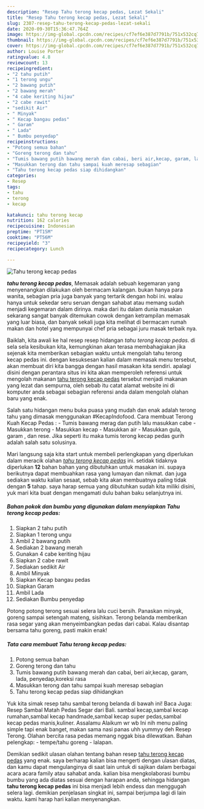 ```yaml
---
description: "Resep Tahu terong kecap pedas, Lezat Sekali"
title: "Resep Tahu terong kecap pedas, Lezat Sekali"
slug: 2307-resep-tahu-terong-kecap-pedas-lezat-sekali
date: 2020-09-30T15:36:47.764Z
image: https://img-global.cpcdn.com/recipes/cf7ef6e387d7791b/751x532cq70/tahu-terong-kecap-pedas-foto-resep-utama.jpg
thumbnail: https://img-global.cpcdn.com/recipes/cf7ef6e387d7791b/751x532cq70/tahu-terong-kecap-pedas-foto-resep-utama.jpg
cover: https://img-global.cpcdn.com/recipes/cf7ef6e387d7791b/751x532cq70/tahu-terong-kecap-pedas-foto-resep-utama.jpg
author: Louise Porter
ratingvalue: 4.8
reviewcount: 13
recipeingredient:
- "2 tahu putih"
- "1 terong ungu"
- "2 bawang putih"
- "2 bawang merah"
- "4 cabe keriting hijau"
- "2 cabe rawit"
- "sedikit Air"
- " Minyak"
- " Kecap bangau pedas"
- " Garam"
- " Lada"
- " Bumbu penyedap"
recipeinstructions:
- "Potong semua bahan"
- "Goreng terong dan tahu"
- "Tumis bawang putih bawang merah dan cabai, beri air,kecap, garam, lada, penyedap,koreksi rasa"
- "Masukkan terong dan tahu sampai kuah meresap sebagian"
- "Tahu terong kecap pedas siap dihidangkan"
categories:
- Resep
tags:
- tahu
- terong
- kecap

katakunci: tahu terong kecap 
nutrition: 162 calories
recipecuisine: Indonesian
preptime: "PT15M"
cooktime: "PT56M"
recipeyield: "3"
recipecategory: Lunch

---
```



![Tahu terong kecap pedas](https://img-global.cpcdn.com/recipes/cf7ef6e387d7791b/751x532cq70/tahu-terong-kecap-pedas-foto-resep-utama.jpg)

<b><i>tahu terong kecap pedas</i></b>, Memasak adalah sebuah kegemaran yang menyenangkan dilakukan oleh bermacam kalangan. bukan hanya para wanita, sebagian pria juga banyak yang tertarik dengan hobi ini. walau hanya untuk sekedar seru seruan dengan sahabat atau memang sudah menjadi kegemaran dalam dirinya. maka dari itu dalam dunia masakan sekarang sangat banyak ditemukan cowok dengan ketrampilan memasak yang luar biasa, dan banyak sekali juga kita melihat di bermacam rumah makan dan hotel yang mempunyai chef pria sebagai juru masak terbaik nya.

Baiklah, kita awali ke hal resep resep hidangan <i>tahu terong kecap pedas</i>. di sela sela kesibukan kita, kemungkinan akan terasa membahagiakan jika sejenak kita memberikan sebagian waktu untuk mengolah tahu terong kecap pedas ini. dengan kesuksesan kalian dalam memasak menu tersebut, akan membuat diri kita bangga dengan hasil masakan kita sendiri. apalagi disini dengan perantara situs ini kita akan memperoleh referensi untuk mengolah makanan <u>tahu terong kecap pedas</u> tersebut menjadi makanan yang lezat dan sempurna, oleh sebab itu catat alamat website ini di komputer anda sebagai sebagian referensi anda dalam mengolah olahan baru yang enak.

Salah satu hidangan menu buka puasa yang mudah dan enak adalah terong tahu yang dimasak menggunakan #KecapIndofood. Cara membuat Terong Kuah Kecap Pedas : - Tumis bawang merag dan putih lalu masukkan cabe - Masukkan terong - Masukkan kecap - Masukkan air - Masukkan gula, garam , dan rese. Jika seperti itu maka tumis terong kecap pedas gurih adalah salah satu solusinya.


Mari langsung saja kita start untuk membeli perlengkapan yang diperlukan dalam meracik olahan <u><i>tahu terong kecap pedas</i></u> ini. setidak tidaknya diperlukan <b>12</b> bahan bahan yang dibutuhkan untuk masakan ini. supaya berikutnya dapat membuahkan rasa yang lumayan dan nikmat. dan juga sediakan waktu kalian sesaat, sebab kita akan membuatnya paling tidak dengan <b>5</b> tahap. saya harap semua yang dibutuhkan sudah kita miliki disini, yuk mari kita buat dengan mengamati dulu bahan baku selanjutnya ini.

<!--inarticleads1-->

##### Bahan pokok dan bumbu yang digunakan dalam menyiapkan Tahu terong kecap pedas:

1. Siapkan 2 tahu putih
1. Siapkan 1 terong ungu
1. Ambil 2 bawang putih
1. Sediakan 2 bawang merah
1. Gunakan 4 cabe keriting hijau
1. Siapkan 2 cabe rawit
1. Sediakan sedikit Air
1. Ambil  Minyak
1. Siapkan  Kecap bangau pedas
1. Siapkan  Garam
1. Ambil  Lada
1. Sediakan  Bumbu penyedap


Potong potong terong sesuai selera lalu cuci bersih. Panaskan minyak, goreng sampai setengah mateng, sisihkan. Terong belanda memberikan rasa segar yang akan menyeimbangkan pedas dari cabai. Kalau disantap bersama tahu goreng, pasti makin enak! 

<!--inarticleads2-->

##### Tata cara membuat Tahu terong kecap pedas:

1. Potong semua bahan
1. Goreng terong dan tahu
1. Tumis bawang putih bawang merah dan cabai, beri air,kecap, garam, lada, penyedap,koreksi rasa
1. Masukkan terong dan tahu sampai kuah meresap sebagian
1. Tahu terong kecap pedas siap dihidangkan


Yuk kita simak resep tahu sambal terong belanda di bawah ini! Baca Juga: Resep Sambal Matah Pedas Segar dari Bali. sambal kecap,sambal kecap rumahan,sambal kecap handmade,sambal kecap super pedas,sambal kecap pedas manis,kuliner. Assalamu Alaikum wr wb Ini nih menu paling simple tapi enak banget, makan sama nasi panas uhh yummyy deh Resep Terong. Olahan bercita rasa pedas memang nggak bisa dilewatkan. Bahan pelengkap: - tempe/tahu goreng - lalapan. 

Demikian sedikit ulasan olahan tentang bahan resep <u>tahu terong kecap pedas</u> yang enak. saya berharap kalian bisa mengerti dengan ulasan diatas, dan kamu dapat mengulanginya di saat lain untuk di sajikan dalam berbagai acara acara family atau sahabat anda. kalian bisa mengkolaborasi bumbu bumbu yang ada diatas sesuai dengan harapan anda, sehingga hidangan <b>tahu terong kecap pedas</b> ini bisa menjadi lebih endess dan menggugah selera lagi. demikian penjelasan singkat ini, sampai berjumpa lagi di lain waktu. kami harap hari kalian menyenangkan.
